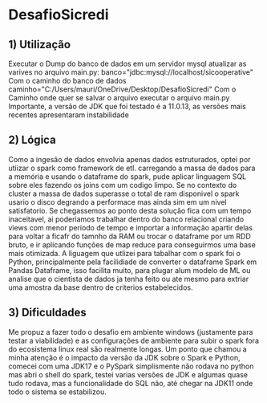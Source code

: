   # DesafioSicredi

  ## 1) Utilização

  Executar o Dump do banco de dados em um servidor mysql
  atualizar as varives no arquivo main.py:
  banco="jdbc:mysql://localhost/sicooperative"
  Com o caminho do banco de dados
  caminho="C:/Users/mauri/OneDrive/Desktop/DesafioSicredi"
  Com o Caminho onde quer se salvar o arquivo
  executar o arquivo main.py
  Importante, a versão de JDK que foi testado é a 11.0.13, as versões mais recentes apresentaram instabilidade

  ## 2) Lógica

  Como a ingesão de dados envolvia apenas dados estruturados, optei por utiizar o spark como framework de etl. carregando a massa de dados para a memória e usando o dataframe do spark, pude aplicar linguagem SQL sobre eles fazendo os joins com um codigo limpo. Se no contexto do cluster a massa de dados superasse o total de ram disponivel o spark usario o disco degrando a performace mas ainda sim em um nivel satisfatorio. Se chegassemos ao ponto desta solução fica com um tempo inaceitavel, ai poderiamos trabalhar dentro do banco relacional criando views com menor periodo de tempo e importar a informação apartir delas para voltar a ficafr do tamnho da RAM ou trocar o dataframe por um RDD bruto, e ir aplicando funções de map reduce para conseguirmos uma base mais otimizada.
  A liguagem que utlizei para tabalhar com o spark foi o Python, principalmente pela facilidiade de converter o dataframe Spark em Pandas Dataframe, isso facilita muito, para plugar alum modelo de ML ou analise que o cientista de dados ja tenha feito ou ate mesmo para extriar uma amostra da base dentro de criterios estabelecidos.

  ## 3) Dificuldades

  Me propuz a fazer todo o desafio em ambiente windows (justamente para testar a viabilidade) e as configurações de ambiente para subir o spark fora do ecosistema linux real são realmente longas. Um ponto que chamou a minha atenção é o impacto da versão da JDK sobre o Spark e Python, comecei com uma JDK17 e o PySpark simplismente não rodava no python mas abri o shell do spark, testei varias versões de JDK e algumas quase tudo rodava, mas a funcionalidade do SQL não, até chegar na JDK11 onde todo o sistema  se estabilizou.
